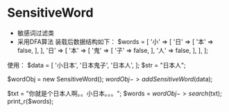 # SensitiveWord
 * 敏感词过滤类
 * 采用DFA算法
 装载后数据结构如下：
   $words = [
       '小' => [
           '日' => [
               '本' => false,
           ],
       ],
       '日' => [
          '本' => [
              '鬼' => [
                   '子' => false,
               ],
               '人' => false,
           ],
       ],
   ];
   
使用：
$data = [
    '小日本',
    '日本鬼子',
    '日本人',
];
$str = "日本人";

$wordObj = new SensitiveWord();
$wordObj->addSensitiveWord($data);


$txt = "你就是个日本人啊。。小日本。。。";
$words = $wordObj->search($txt);
print_r($words);
